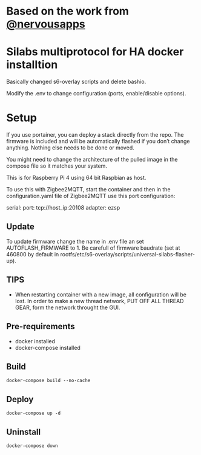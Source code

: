 # Based on the work from [@nervousapps](https://github.com/nervousapps/haDOCKERaddons/tree/master/silabs-multiprotocol/dockerCustom)

# Silabs multiprotocol for HA docker installtion

Basically changed s6-overlay scripts and delete bashio.

Modify the .env to change configuration (ports, enable/disable options).

# Setup

If you use portainer, you can deploy a stack directly from the repo. The firmware is included and will be automatically flashed if you don’t change anything. Nothing else needs to be done or moved.

You might need to change the architecture of the pulled image in the compose file so it matches your system. 

This is for Raspberry Pi 4 using 64 bit Raspbian as host.

To use this with Zigbee2MQTT, start the container and then in the configuration.yaml file of Zigbee2MQTT use this port configuration:

serial:
  port: tcp://host_ip:20108
  adapter: ezsp

## Update

To update firmware change the name in .env file an set AUTOFLASH_FIRMWARE to 1.
Be carefull of firmware baudrate (set at 460800 by default in rootfs/etc/s6-overlay/scripts/universal-silabs-flasher-up).

## TIPS

- When restarting container with a new image, all configuration will be lost.
In order to make a new thread network, PUT OFF ALL THREAD GEAR, form the network throught the GUI.

## Pre-requirements
- docker installed
- docker-compose installed

## Build 
```
docker-compose build --no-cache
```

## Deploy
```
docker-compose up -d
```

## Uninstall
```
docker-compose down
```

